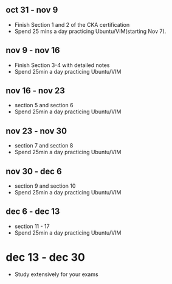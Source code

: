 ## oct 31 - nov 9

- Finish Section 1 and 2 of the CKA certification
- Spend 25 mins a day practicing Ubuntu/VIM(starting Nov 7).

## nov 9 - nov 16

- Finish Section 3-4 with detailed notes
- Spend 25min a day practicing Ubuntu/VIM

## nov 16 - nov 23

- section 5 and section 6
- Spend 25min a day practicing Ubuntu/VIM

## nov 23 - nov 30

- section 7 and section 8
- Spend 25min a day practicing Ubuntu/VIM

## nov 30 - dec 6

- section 9 and section 10
- Spend 25min a day practicing Ubuntu/VIM

## dec 6 - dec 13

- section 11 - 17
- Spend 25min a day practicing Ubuntu/VIM

# dec 13 - dec 30

- Study extensively for your exams

